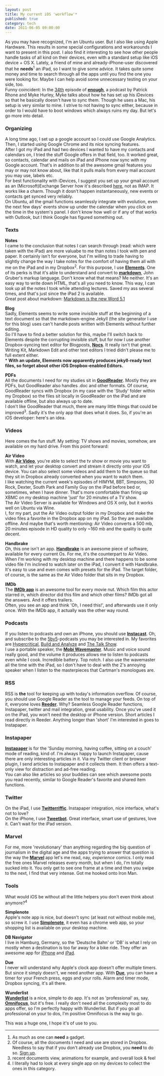 ```yaml
---
layout: post
title: My current iOS 'workflow'*
published: true
category: tech
date: 2011-06-05 09:00:00
---
```

As you may have recognized, I'm an Ubuntu user. But I also like using Apple Hardware. This results in some special configurations and workarounds I want to present in this post. I also find it interesting to see how other people handle tasks of all kind on their devices, even with a standard setup like iOS device + OS X. Lately, a friend of mine and already-iPhone-user discovered that he **needs**<sup>1</sup> an iPad, so I want to give some advice. It takes quite some money and time to search through all the apps until you find the one you were looking for. Maybe I can help avoid some unnecessary testing on your side, too.  
Funny coincident: In the [34th](http://minimalmac.com/enough/#ep34) episode of [**enough**](http://minimalmac.com/enough), a podcast by Patrick Rhone and Myke Hurley, Myke talks about how he has set up his iDevices so that he basically doesn't have to sync them. Though he uses a Mac, his setup is very similar to mine. I strive to not having to sync either, because in order to I would have to boot windows which always ruins my day. But let's go more into detail.

### Organizing ###
A long time ago, I set up a google account so I could use Google Analytics. Then, I started using Google Chrome and its nice syncing features.  
After I got my iPad and had two devices I wanted to have my contacts and calendars on, I tried the stuff Google offers in that field, too. It worked great, so contacts, calendar and mails on iPad and iPhone now sync with my Google account. That's in addition to all the awesome gmail features you may or may not know about, like that it pulls mails from every mail account you may use, labels etc.  
For best functionality with iDevices, I suggest you set up your gmail account as an (Microsoft)Exchange Server how it's described [here](http://www.cultofmac.com/how-to-set-up-push-gmail-on-your-iphoneipod-touch/16966), not as IMAP. It works like a charm. Though it dosn't happen instantaneously, new events or contacts get synced very reliably.  
On Ubuntu, all the gmail functions seamlessly integrate with evolution, even the next few days' events show up under the calendar when you click on the time in the system's panel. I don't know how well or if any of that works with Outlook, but I think Google has figured something out.  

### Texts ###

**Notes**  
I came to the conclusion that notes I can search through (read: which were taken with the iPad) are more valuabe to me than notes I took with pen and paper. It certainly isn't for everyone, but I'm willing to trade having to slightly change the way I take notes for the comfort of having them all with me on the iPad and in my Dropbox<sup>2</sup>. For this purpose, I use [**Elements**](http://itunes.apple.com/us/app/elements-dropbox-powered-text/id382752422?mt=8). One of its perks is that it's able to understand and convert to [**markdown**](http://daringfireball.net/projects/markdown/), John Gruber's markup language. Don't know what that means? Me neither. It's an easy way to write down HTML, that's all you need to know. This way, I can look up all the notes I took while attending lectures. Saved my ass several times, and that's just since the iPad 2 is available.  
Great post about markdown: [Markdown is the new Word 5.1](http://forkbombr.net/markdown-new-word51/)

**Blog**  
Sadly, Elements seems to write some invisible stuff at the beginning of a text document so that the markdown-engine Jekyll (the site generator I use for this blog) uses can't handle posts written with Elements without further editing.  
So I'll have to find a better solution for this, maybe I'll switch back to Elements despite the corrupting invisible stuff, but for now I use another Dropbox-syncing text editor for Blogposts, [**Nocs**](http://itunes.apple.com/de/app/id396073482?mt=8). It really isn't that great. Writing Kit, Markdown Edit and other text editors I tried didn't please me to full extent either.  
\* **With an update, Elements now apparently produces jekyll-ready text files, so forget about other iOS Dropbox-enabled Editors.**

**PDFs**  
All the documents I need for my studies sit in [**GoodReader**](http://itunes.apple.com/de/app/goodreader-for-iphone/id306277111?mt=8). Mostly they are PDFs, but GoodReader also handles .doc and other formats. Of course, GoodReader syncs with Dropbox (in my case with the 'Study' folder within my Dropbox) so the files sit locally in GoodReader on the iPad and are available offline, but also always up to date.  
I don't like GoodReader that much, there are many little things that could be improved<sup>3</sup>. Sadly it's the only app that does what it does. So, if you're an iOS developer: here's an idea.

### Videos ###
Here comes the fun stuff. My setting: TV shows and movies, somehow, are available on my hard drive. From this point forward: 

**Air Video**  
With [**Air Video**](http://itunes.apple.com/de/app/air-video-watch-your-videos/id306550020?mt=8), you're able to select the tv show or movie you want to watch, and let your desktop convert and stream it directly onto your iOS device. You can also select some videos and add them to the queue so that they sit in Dropbox already converted when you want to watch them.  
I like watching the current week's episodes of HIMYM, BBT, Simpsons, 30 Rock, Dexter, South Park and Family Guy on the iPad before bed or, sometimes, when I have dinner. That's more comfortable than firing up XBMC on my desktop machine 'just' for 20 minutes of a TV show.  
The Air Video Server is available for Windows and OS X only, but it works well on Ubuntu via Wine.  
I, for my part, put the Air Video output folder in my Dropbox and make the video files a favorite in the Dropbox app on my iPad. So they are available offline. And maybe that's worth mentioning: Air Video converts a 500 mb, 20 minutes episode in HD quality to only ~160 mb and the quality is quite decent.

**Handbrake**  
Oh, this one isn't an app. [**Handbrake**](http://handbrake.fr/) is an awesome piece of software, available for every current Os. For me, it's the counterpart to Air Video. When I'm working with my desktop machine and there happens to be some video file I'm inclined to watch later on the iPad, I convert it with Handbrake. It's easy to use and even comes with presets for the iPad. The target folder, of course, is the same as the Air Video folder that sits in my Dropbox.  

**IMDb**  
The [**IMDb app**](http://itunes.apple.com/us/app/imdb-movies-tv/id342792525?mt=8) is an awesome tool for every movie nut. Which film this actor starred in, which director did this film and which other films? IMDb got all the answers. And it offers trailers.  
Often, you see an app and think 'Oh, I need this!', and afterwards use it only once. With the IMDb app,  it actually was the other way round. 

### Podcasts ###
If you listen to podcasts and own an iPhone, you should use [**Instacast**](http://itunes.apple.com/de/app/instacast/id420368235?mt=8). Oh, and subscribe to the [5by5](http://5by5.tv/)-podcasts you may be interested in. My favorites are [Hypercritical](http://5by5.tv/hypercritical), [Build and Analyze](http://5by5.tv/buildanalyze/) and [The Talk Show](http://5by5.tv/talkshow/).  
I use a portable speaker, the [**Mobi Wavemaster**](http://www.amazon.de/Wavemaster-Mobile-Speaker-System-schwarz/dp/B002MW3G78). Music and voice sound really good, and the volume it produces allows me to listen to podcasts even while I cook. Incredible battery. Top notch. I also use the wavemaster all the time with the iPad, so I don't have to deal with the 2's annoying speaker when I listen to the masterpieces that Cartman's monologues are. 

### RSS ###
RSS is **the** tool for keeping up with today's information overflow. Of course, you should use Google Reader as the tool to manage your feeds. On top of it, everyone loves [**Reeder**](http://itunes.apple.com/us/app/reeder-for-ipad/id375661689?mt=8). Why? Seamless Google Reader functions, Instapaper, twitter and mail integration, great usability. Once you've used it on the iPad, you won't need the desktop or iPhone version. Short articles I read directly in Reeder. Anything longer than 'short' I'm interested in goes to Instapaper.

### Instapaper ###
[**Instapaper**](http://itunes.apple.com/us/app/instapaper/id288545208?mt=8) is for the 'Sunday morning, having coffee, sitting on a couch' mode of reading, kind of. I'm always happy to launch Instapaper, cause there are only interesting articles in it. Via my Twitter client or browser plugin, I send articles to Instapaper and it collects them. It then offers a text-only view for distraction and ad-free reading.  
You can also like articles so your buddies can see which awesome posts you read recently, similar to Google Reader's favorite and shared item functions. 

### Twitter ###
On the iPad, I use [**Twitterriffic**](http://itunes.apple.com/us/app/twitterrific-for-twitter/id359914600?mt=8). Instapaper integration, nice interface, what's not to love?  
On the iPhone, I use [**Tweetbot**](http://itunes.apple.com/us/app/id428851691?mt=8). Great interface, smart use of gestures, love it. Can't wait for the iPad version. 

### Marvel ###
For me, more 'revolutionary' than anything regarding the big question of journalism in the digital age and the apps trying to answer that question is the way the [**Marvel**](http://itunes.apple.com/us/app/marvel-comics/id350027738?mt=8) app let's me read, nay, *experience* comics. I only read the free ones Marvel releases every month, but when I do, I'm totally sucked into it. You only get to see one frame at a time and then you swipe to the next, I find that very intense. Got me hooked onto Iron Man.

### Tools ###
What would iOS be without all the little helpers you don't even think about anymore?<sup>4</sup>

**Simplenote**  
Apple's note app is nice, but doesn't sync (at least not without mobile me), so screw it. I use [**Simplenote**][Simple], it even has a chrome web app, so your shopping list is available on your desktop machine. 

**DB Navigator**  
I live in Hamburg, Germany, so the 'Deutsche Bahn' or 'DB' is what I rely on mostly when a destination is too far away for a bike ride. They offer an awesome app for [iPhone](http://itunes.apple.com/de/app/db-navigator/id343555245?mt=8) and [iPad](http://itunes.apple.com/de/app/db-navigator-fur-ipad/id416877198?mt=8). 

**Due**  
I never will understand why Apple's clock app doesn't offer multiple timers. But since it simply doesn't, we need another app. With [**Due**](http://itunes.apple.com/de/app/id390017969?mt=8), you can have a timer for your French press, eggs and your rolls. Alarm and timer mode, Dropbox syncing, it's all there. 

**Wunderlist**  
[**Wunderlist**](http://itunes.apple.com/de/app/wunderlist/id406644151?mt=8) is a nice, simple to do app. It's not as 'professional' as, say, [**Omnifocus**](http://itunes.apple.com/us/app/omnifocus-for-iphone/id284885288?mt=8), but it's free. I really don't need all the complexity most to do apps offer, so I'm perfectly happy with Wunderlist. But if you go all professional on your to dos, I'm positive Omnifocus is the way to go. 

This was a huge one, I hope it's of use to you.

---
1. As much as one can **need** a gadget.   
2. Of course, all the documents I need and use are stored in Dropbox. Needless to say that if you don't already use Dropbox, you **need** to do so. [Sign up](http://db.tt/X3XjJMl).
3. recent documents view, animations for example, and overall look & feel
4. I literally had to look at every single app on my devices to collect the ones in this category.

[Simple]: http://itunes.apple.com/de/app/simplenote/id289429962?mt=8
